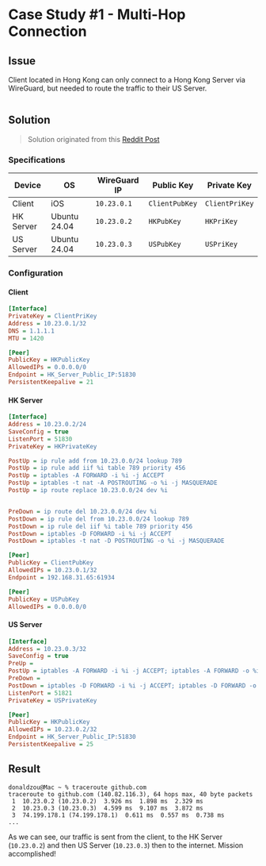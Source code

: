 # Case Study #1 - Multi-Hop Connection

## Issue 

Client located in Hong Kong can only connect to a Hong Kong Server via WireGuard, but needed to route the traffic to their US Server.

<img src="2-hop.png" alt="" />

## Solution

> Solution originated from this [Reddit Post](https://www.reddit.com/r/WireGuard/comments/1dn9gxd/help_in_setting_up_multihop_wireguard_tunneling/)

### Specifications

| Device    | OS           | WireGuard IP | Public Key     | Private Key    |
|-----------|--------------|--------------|----------------|----------------|
| Client    | iOS          | `10.23.0.1`  | `ClientPubKey` | `ClientPriKey` |
| HK Server | Ubuntu 24.04 | `10.23.0.2`  | `HKPubKey`     | `HKPriKey`     |
| US Server | Ubuntu 24.04 | `10.23.0.3`  | `USPubKey`     | `USPriKey`     |

### Configuration

#### Client

```ini
[Interface]
PrivateKey = ClientPriKey
Address = 10.23.0.1/32
DNS = 1.1.1.1
MTU = 1420

[Peer]
PublicKey = HKPublicKey
AllowedIPs = 0.0.0.0/0
Endpoint = HK_Server_Public_IP:51830
PersistentKeepalive = 21
```

#### HK Server

```Ini
[Interface]
Address = 10.23.0.2/24
SaveConfig = true
ListenPort = 51830
PrivateKey = HKPrivateKey

PostUp = ip rule add from 10.23.0.0/24 lookup 789
PostUp = ip rule add iif %i table 789 priority 456
PostUp = iptables -A FORWARD -i %i -j ACCEPT
PostUp = iptables -t nat -A POSTROUTING -o %i -j MASQUERADE
PostUp = ip route replace 10.23.0.0/24 dev %i


PreDown = ip route del 10.23.0.0/24 dev %i
PostDown = ip rule del from 10.23.0.0/24 lookup 789
PostDown = ip rule del iif %i table 789 priority 456
PostDown = iptables -D FORWARD -i %i -j ACCEPT
PostDown = iptables -t nat -D POSTROUTING -o %i -j MASQUERADE

[Peer]
PublicKey = ClientPubKey
AllowedIPs = 10.23.0.1/32
Endpoint = 192.168.31.65:61934

[Peer]
PublicKey = USPubKey
AllowedIPs = 0.0.0.0/0
```

#### US Server

```ini
[Interface]
Address = 10.23.0.3/32
SaveConfig = true
PreUp =
PostUp = iptables -A FORWARD -i %i -j ACCEPT; iptables -A FORWARD -o %i -j ACCEPT; iptables -t nat -A POSTROUTING -o eth0 -j MASQUERADE;
PreDown =
PostDown = iptables -D FORWARD -i %i -j ACCEPT; iptables -D FORWARD -o %i -j ACCEPT; iptables -t nat -D POSTROUTING -o eth0 -j MASQUERADE;
ListenPort = 51821
PrivateKey = USPrivateKey

[Peer]
PublicKey = HKPublicKey
AllowedIPs = 10.23.0.2/32
Endpoint = HK_Server_Public_IP:51830
PersistentKeepalive = 25
```

## Result

```
donaldzou@Mac ~ % traceroute github.com              
traceroute to github.com (140.82.116.3), 64 hops max, 40 byte packets
 1  10.23.0.2 (10.23.0.2)  3.926 ms  1.898 ms  2.329 ms
 2  10.23.0.3 (10.23.0.3)  4.599 ms  9.107 ms  3.872 ms
 3  74.199.178.1 (74.199.178.1)  0.611 ms  0.557 ms  0.738 ms
...
```

As we can see, our traffic is sent from the client, to the HK Server (`10.23.0.2`) and then US Server (`10.23.0.3`) then to the internet. Mission accomplished!